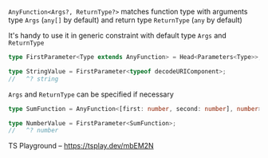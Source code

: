 `AnyFunction<Args?, ReturnType?>` matches function type with arguments type `Args` (`any[]` by default) and return type
`ReturnType` (`any` by default)

It's handy to use it in generic constraint with default type `Args` and `ReturnType`

```ts
type FirstParameter<Type extends AnyFunction> = Head<Parameters<Type>>;

type StringValue = FirstParameter<typeof decodeURIComponent>;
//   ^? string
```

`Args` and `ReturnType` can be specified if necessary

```ts
type SumFunction = AnyFunction<[first: number, second: number], number>;

type NumberValue = FirstParameter<SumFunction>;
//   ^? number
```

TS Playground – https://tsplay.dev/mbEM2N
